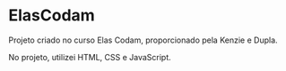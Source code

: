 # ElasCodam


Projeto criado no curso Elas Codam, proporcionado pela Kenzie e Dupla.

No projeto, utilizei HTML, CSS e JavaScript.
